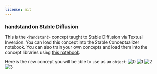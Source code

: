 ```yaml
---
license: mit
---
```

### handstand on Stable Diffusion
This is the `<handstand>` concept taught to Stable Diffusion via Textual Inversion. You can load this concept into the [Stable Conceptualizer](https://colab.research.google.com/github/huggingface/notebooks/blob/main/diffusers/stable_conceptualizer_inference.ipynb) notebook. You can also train your own concepts and load them into the concept libraries using [this notebook](https://colab.research.google.com/github/huggingface/notebooks/blob/main/diffusers/sd_textual_inversion_training.ipynb).

Here is the new concept you will be able to use as an `object`:
![<handstand> 0](https://huggingface.co/sd-concepts-library/handstand/resolve/main/concept_images/3.jpeg)
![<handstand> 1](https://huggingface.co/sd-concepts-library/handstand/resolve/main/concept_images/0.jpeg)
![<handstand> 2](https://huggingface.co/sd-concepts-library/handstand/resolve/main/concept_images/2.jpeg)
![<handstand> 3](https://huggingface.co/sd-concepts-library/handstand/resolve/main/concept_images/1.jpeg)

